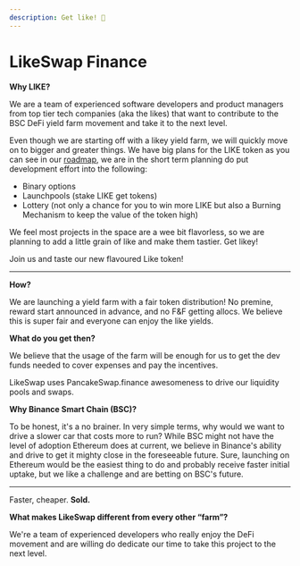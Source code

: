 ```yaml
---
description: Get like! 🧂
---
```


# LikeSwap Finance

**Why LIKE?**

We are a team of experienced software developers and product managers from top tier tech companies (aka the likes) that want to contribute to the BSC DeFi yield farm movement and take it to the next level.

Even though we are starting off with a likey yield farm, we will quickly move on to bigger and greater things. We have big plans for the LIKE token as you can see in our [roadmap](roadmap.md), we are in the short term planning do put development effort into the following:

* Binary options
* Launchpools (stake LIKE get tokens)
* Lottery (not only a chance for you to win more LIKE but also a Burning Mechanism to keep the value of the token high)

We feel most projects in the space are a wee bit flavorless, so we are planning to add a little grain of like and make them tastier. Get likey!

Join us and taste our new flavoured Like token!

***

**How?**

We are launching a yield farm with a fair token distribution! No premine, reward start announced in advance, and no F\&F getting allocs. We believe this is super fair and everyone can enjoy the like yields.

**What do you get then?**

We believe that the usage of the farm will be enough for us to get the dev funds needed to cover expenses and pay the incentives.

LikeSwap uses PancakeSwap.finance awesomeness to drive our liquidity pools and swaps.

**Why Binance Smart Chain (BSC)?**

To be honest, it's a no brainer. In very simple terms, why would we want to drive a slower car that costs more to run? While BSC might not have the level of adoption Ethereum does at current, we believe in Binance's ability and drive to get it mighty close in the foreseeable future. Sure, launching on Ethereum would be the easiest thing to do and probably receive faster initial uptake, but we like a challenge and are betting on BSC's future.

***

Faster, cheaper. **Sold.**

**What makes LikeSwap different from every other “farm”?**

We're a team of experienced developers who really enjoy the DeFi movement and are willing do dedicate our time to take this project to the next level.
